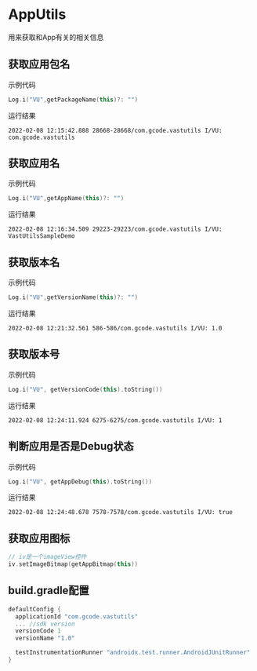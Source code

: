 # AppUtils

用来获取和App有关的相关信息

## 获取应用包名

示例代码

```kotlin
Log.i("VU",getPackageName(this)?: "")
```

运行结果

```
2022-02-08 12:15:42.888 28668-28668/com.gcode.vastutils I/VU: com.gcode.vastutils
```

## 获取应用名

示例代码

```kotlin
Log.i("VU",getAppName(this)?: "")
```

运行结果

```
2022-02-08 12:16:34.509 29223-29223/com.gcode.vastutils I/VU: VastUtilsSampleDemo
```

## 获取版本名

示例代码

```kotlin
Log.i("VU",getVersionName(this)?: "")
```

运行结果

```
2022-02-08 12:21:32.561 586-586/com.gcode.vastutils I/VU: 1.0
```

## 获取版本号

示例代码

```kotlin
Log.i("VU", getVersionCode(this).toString())
```

运行结果

```
2022-02-08 12:24:11.924 6275-6275/com.gcode.vastutils I/VU: 1
```

## 判断应用是否是Debug状态

示例代码

```kotlin
Log.i("VU", getAppDebug(this).toString())
```

运行结果

```
2022-02-08 12:24:48.678 7578-7578/com.gcode.vastutils I/VU: true
```

## 获取应用图标

```kotlin
// iv是一个imageView控件
iv.setImageBitmap(getAppBitmap(this))
```

## build.gradle配置

```groovy
defaultConfig {
  applicationId "com.gcode.vastutils"
  ... //sdk version
  versionCode 1
  versionName "1.0"

  testInstrumentationRunner "androidx.test.runner.AndroidJUnitRunner"
}
```